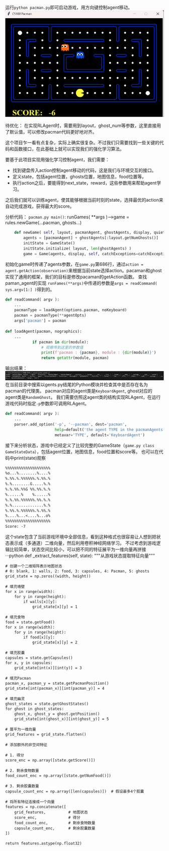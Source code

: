运行`python pacman.py`即可启动游戏，用方向键控制agent移动。
![example_image](./data/example_image.png)

待优化：
在实现RLAgent时，需要用到layout，ghost_num等参数，这里直接用了默认值，可以修改pacman代码更好地对齐。


这个项目乍一看有点复杂，实际上确实很复杂。不过我们只需要找到一些关键的代码和函数接口，在此基础上就可以实现我们的强化学习算法。

要基于此项目实现用强化学习控制agent，我们需要：
- 找到键盘传入action控制agent移动的代码，这是我们与环境交互的接口。
- 定义state，包括agent位置，ghosts位置，地图信息，food位置等。
- 执行action之后，要能得到next_state，reward，这些参数用来帮助agent学习。

之后我们就可以训练agent，使其能够根据当前时刻的state，选择最优的action来自动完成游戏，获得最大的score。


分析代码：
`pacman.py main()`:
runGames( **args )-->game = rules.newGame(...pacman, ghosts...)
```python
    def newGame( self, layout, pacmanAgent, ghostAgents, display, quiet = False, catchExceptions=False):
        agents = [pacmanAgent] + ghostAgents[:layout.getNumGhosts()]
        initState = GameState()
        initState.initialize( layout, len(ghostAgents) )
        game = Game(agents, display, self, catchExceptions=catchExceptions)
```
初始化game时传递了agents参数，在`game.py`第686行，通过`action = agent.getAction(observation)`来根据当前state选择action。pacaman和ghost实现了通用的框架，我们的目标是修改pacaman的getAction函数。
查找paman_agent的实现
`runFames(**args)`中传递的参数是`args = readCommand( sys.argv[1:] )`得到的。
```python
def readCommand( argv ):
    ...
    pacmanType = loadAgent(options.pacman, noKeyboard)
    pacman = pacmanType(**agentOpts)
    args['pacman'] = pacman

def loadAgent(pacman, nographics):
    ...
            if pacman in dir(module):
                # 观察传到这里的参数值
                print(f'pacman : {pacman}, module : {dir(module)}')
                return getattr(module, pacman)
```
输出结果：
![loadAgent](./data/loadAgent.png)
在当前目录中搜索以gents.py结尾的Python模块并检查其中是否存在名为pacman的代理类。 
pacman对应的agent类是`KeyboardAgent`, ghost对应的agent类是`RandomGhost`。
我们需要仿照这agent类的结构实现RLAgent，在运行游戏代码时指定`-p`参数即可调用RLAgent。
```python
def readCommand( argv ):
    ...
    parser.add_option('-p', '--pacman', dest='pacman',
                      help=default('the agent TYPE in the pacmanAgents module to use'),
                      metavar='TYPE', default='KeyboardAgent')
```

接下来分析状态，游戏中已经定义了比较完整的GameState（`game.py class GameStateData`），包括agent位置，地图信息，food位置和score等。
也可以在代码中print(state)观察
```txt
%%%%%%%%%%%%%%%%%%%%
%o...%........%....%
%.%%.%.%%%%%%.%.%%.%
%.%........G.....%.%
%.%.%%.%%G %%.%%.%.%
%......%    %......%
%.%.%%.%%%%%%.%%.%.%
%.%..............%.%
%.%%.%.%%%%%%.%.%%.%
%....%...<....%...o%
%%%%%%%%%%%%%%%%%%%%
Score: -7
```
这个state包含了当前游戏环境中全部信息，看到这种格式也很容易让人想到把状态表示成（多通道）二维向量，然后利用卷积神经网络学习。 
不过考虑到游戏逻辑比较简单，状态空间比较小，可以把不同的特征展平为一维向量再拼接
···python
def _extract_features(self, state):
    """从游戏状态提取特征向量"""
    
    # 创建一个二维矩阵表示地图状态
    # 0: blank, 1: walls, 2: food, 3: capsules, 4: Pacman, 5: ghosts
    grid_state = np.zeros((width, height))
    
    # 填充墙壁
    for x in range(width):
        for y in range(height):
            if walls[x][y]:
                grid_state[x][y] = 1
    
    # 填充食物
    food = state.getFood()
    for x in range(width):
        for y in range(height):
            if food[x][y]:
                grid_state[x][y] = 2
    
    # 填充胶囊
    capsules = state.getCapsules()
    for x, y in capsules:
        grid_state[int(x)][int(y)] = 3
    
    # 填充Pacman
    pacman_x, pacman_y = state.getPacmanPosition()
    grid_state[int(pacman_x)][int(pacman_y)] = 4
    
    # 填充幽灵
    ghost_states = state.getGhostStates()
    for ghost in ghost_states:
        ghost_x, ghost_y = ghost.getPosition()
        grid_state[int(ghost_x)][int(ghost_y)] = 5
    
    # 展平为一维向量
    grid_features = grid_state.flatten()
    
    # 添加额外的非空间特征
    
    # 1. 得分
    score_enc = np.array([state.getScore()])
    
    # 2. 剩余食物数量
    food_count_enc = np.array([state.getNumFood()])
    
    # 3. 剩余胶囊数量
    capsule_count_enc = np.array([len(capsules)])  # 假设最多4个胶囊

    # 将所有特征连接成一个向量
    features = np.concatenate([
        grid_features,          # 地图状态
        score_enc,              # 得分
        food_count_enc,         # 剩余食物数量
        capsule_count_enc,      # 剩余胶囊数量
    ])
    
    return features.astype(np.float32)
```